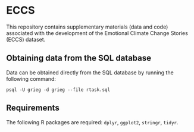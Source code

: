 # ECCS

This repository contains supplementary materials (data and code) associated with the development of the Emotional Climate Change Stories (ECCS) dataset.

## Obtaining data from the SQL database 

Data can be obtained directly from the SQL database by running the following command:

```
psql -U grieg -d grieg --file rtask.sql
```

## Requirements

The following R packages are required: `dplyr`, `ggplot2`, `stringr`, `tidyr`.